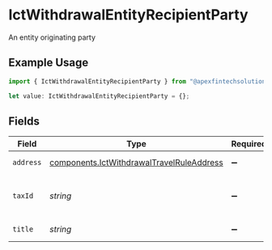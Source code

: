 # IctWithdrawalEntityRecipientParty

An entity originating party

## Example Usage

```typescript
import { IctWithdrawalEntityRecipientParty } from "@apexfintechsolutions/ascend-sdk/models/components";

let value: IctWithdrawalEntityRecipientParty = {};
```

## Fields

| Field                                                                                                  | Type                                                                                                   | Required                                                                                               | Description                                                                                            | Example                                                                                                |
| ------------------------------------------------------------------------------------------------------ | ------------------------------------------------------------------------------------------------------ | ------------------------------------------------------------------------------------------------------ | ------------------------------------------------------------------------------------------------------ | ------------------------------------------------------------------------------------------------------ |
| `address`                                                                                              | [components.IctWithdrawalTravelRuleAddress](../../models/components/ictwithdrawaltravelruleaddress.md) | :heavy_minus_sign:                                                                                     | The address of the entity                                                                              |                                                                                                        |
| `taxId`                                                                                                | *string*                                                                                               | :heavy_minus_sign:                                                                                     | The tax identification number of the entity                                                            | 987-65-4321                                                                                            |
| `title`                                                                                                | *string*                                                                                               | :heavy_minus_sign:                                                                                     | The name of the entity                                                                                 | Acme, Inc.                                                                                             |